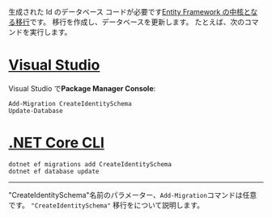 生成された Id のデータベース コードが必要です[Entity Framework の中核となる移行](/ef/core/managing-schemas/migrations/)です。 移行を作成し、データベースを更新します。 たとえば、次のコマンドを実行します。

# <a name="visual-studiotabvisual-studio"></a>[Visual Studio](#tab/visual-studio)

Visual Studio で**Package Manager Console**:

```PMC
Add-Migration CreateIdentitySchema
Update-Database
```

# <a name="net-core-clitabnetcore-cli"></a>[.NET Core CLI](#tab/netcore-cli)

```cli
dotnet ef migrations add CreateIdentitySchema
dotnet ef database update
```

------

"CreateIdentitySchema"名前のパラメーター、`Add-Migration`コマンドは任意です。 `"CreateIdentitySchema"` 移行をについて説明します。